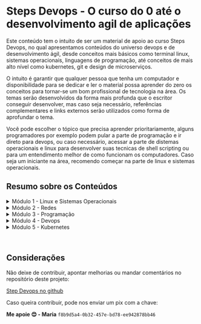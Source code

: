 # Steps Devops - O curso do 0 até o desenvolvimento agil de aplicações

Este conteúdo tem o intuito de ser um material de apoio ao curso Steps Devops, no qual apresentamos conteúdos do universo devops e de desenvolvimento ágil, desde conceitos mais básicos como terminal linux, sistemas operacionais, linguagens de programação, até conceitos de mais alto nível como kubernetes, git e design de microserviços.

O intuito é garantir que qualquer pessoa que tenha um computador e disponibilidade para se dedicar e ler o material possa aprender do zero os conceitos para tornar-se um bom profissional de tecnologia na área. Os temas serão desenvolvidos da forma mais profunda que o escritor conseguir desenvolver, mas caso seja necessário, referências complementares e links externos serão utilizados como forma de aprofundar o tema.

Você pode escolher o tópico que precisa aprender prioritariamente, alguns programadores por exemplo podem pular a parte de programação e ir direto para devops, ou caso necessário, acessar a parte de distemas operacionais e linux para desenvolver suas tecnicas de shell scripting ou para um entendimento melhor de como funcionam os computadores. Caso seja um iniciante na área, recomendo começar na parte de linux e sistemas operacionais.

## Resumo sobre os Conteúdos

<details>

<summary> Módulo 1 - Linux e Sistemas Operacionais </summary>

A alma da sua aplicação, geralmente vem em uma tela preta e algumas ordens imperativas que você envia para ela, tudo isso processado por um motor monolítico, com várias tecnologias em cima do capô que processam texto. Parece complicado mas não é.

</details>

<details>

<summary> Módulo 2 - Redes </summary>

A coluna dorsal de toda a tecnologia que funciona na web (Sim, este site é focado em tecnologias web), aqui temos uma sessão específica para esmiuçar um pouco dessa imensidão de cabos, protocolos de rede, compartilhamento de recursos, modelos de computação e toda forma de compartilhamento entre computadores.

</details>

<details>

<summary> Módulo 3 - Programação </summary>

Aqui veremos sobre linguagem de programação, desde a sua base, trabalhando com estruturas simples de qualquer linguagem, seja de baixo ou alto nivel, até conceitos mais abstraidos como funções e objetos.

</details>

<details>

<summary> Módulo 4 - Devops </summary>

Aqui de fato iremos abordar as principais tendências e o dia a dia de quem trabalha de forma ágil, as principais ferramentas e o workflow para ser um Devops Enginner.

</details>

<details>

<summary> Módulo 5 - Kubernetes </summary>

Uma sessão separada apenas para a grande estrela da arquitetura, e aquilo que acredito eu que seja a melhor forma de arquitetar projetos para web na parte da infraestrutura, também chamado de "O sistema operacional da Nuvem"

</details>

&nbsp;

## Considerações


Não deixe de contribuir, apontar melhorias ou mandar comentários no repositório deste projeto:

[Step Devops no github](https://github.com/iagoambrosio/steps-devops)

Caso queira contribuir, pode nos enviar um pix com a chave:

**Me apoie 😊 - Maria**  `f8b9d5a4-0b32-457e-bd78-ee942878bb46`